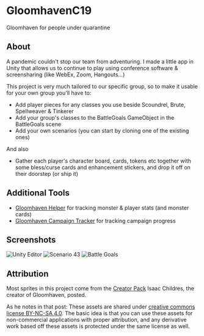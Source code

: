 # GloomhavenC19
Gloomhaven for people under quarantine

## About

A pandemic couldn't stop our team from adventuring. I made a little app in Unity that allows us to continue to play using conference software & screensharing (like WebEx, Zoom, Hangouts...)

This project is very much tailored to our specific group, so to make it usable for your own group you'll have to:

* Add player pieces for any classes you use beside Scoundrel, Brute, Spellweaver & Tinkerer
* Add your group's classes to the BattleGoals GameObject in the BattleGoals scene
* Add your own scenarios (you can start by cloning one of the existing ones)

And also

* Gather each player's character board, cards, tokens etc together with some bless/curse cards and enhancement stickers, and drop it off on their doorstep (or ship it) 

## Additional Tools

* [Gloomhaven Helper](http://esotericsoftware.com/gloomhaven-helper) for tracking monster & player stats (and monster cards)
* [Gloomhaven Campaign Tracker](https://ninjalooter.de/gloomhaven/scenarios) for tracking campaign progress

## Screenshots

![Unity Editor](http://i.imgur.com/4ibVJ8p.jpg)
![Scenario 43](http://i.imgur.com/LYlXm7p.jpg)
![Battle Goals](http://i.imgur.com/lkizL24.jpg)

## Attribution

Most sprites in this project come from the [Creator Pack](https://boardgamegeek.com/thread/1733586/files-creation) Isaac Childres, the creator of Gloomhaven, posted.

As he notes in that post: These assets are shared under [creative commons license BY-NC-SA 4.0](https://creativecommons.org/licenses/by-nc-sa/4.0/). The basic idea is that you can use these assets for non-commercial applications with proper attribution, and any derivative work based off these assets is protected under the same license as well.
